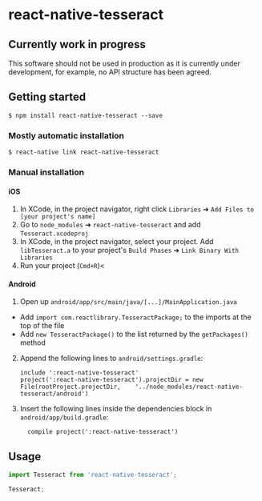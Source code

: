 # react-native-tesseract

## Currently work in progress

This software should not be used in production as it is currently under development, for example, no API structure has been agreed. 

## Getting started

`$ npm install react-native-tesseract --save`

### Mostly automatic installation

`$ react-native link react-native-tesseract`

### Manual installation


#### iOS

1. In XCode, in the project navigator, right click `Libraries` ➜ `Add Files to [your project's name]`
2. Go to `node_modules` ➜ `react-native-tesseract` and add `Tesseract.xcodeproj`
3. In XCode, in the project navigator, select your project. Add `libTesseract.a` to your project's `Build Phases` ➜ `Link Binary With Libraries`
4. Run your project (`Cmd+R`)<

#### Android

1. Open up `android/app/src/main/java/[...]/MainApplication.java`
  - Add `import com.reactlibrary.TesseractPackage;` to the imports at the top of the file
  - Add `new TesseractPackage()` to the list returned by the `getPackages()` method
2. Append the following lines to `android/settings.gradle`:
  	```
  	include ':react-native-tesseract'
  	project(':react-native-tesseract').projectDir = new File(rootProject.projectDir, 	'../node_modules/react-native-tesseract/android')
  	```
3. Insert the following lines inside the dependencies block in `android/app/build.gradle`:
  	```
      compile project(':react-native-tesseract')
  	```


## Usage
```javascript
import Tesseract from 'react-native-tesseract';

Tesseract;
```
